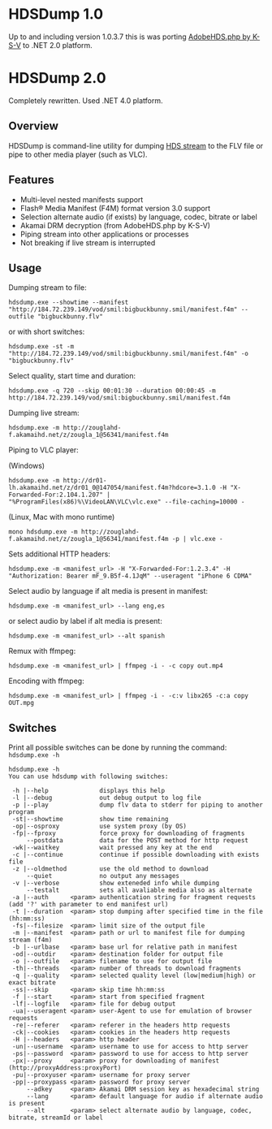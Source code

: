 HDSDump 1.0
===========
Up to and including version 1.0.3.7 this is was porting [AdobeHDS.php by K-S-V](https://github.com/K-S-V/Scripts/blob/master/AdobeHDS.php) to .NET 2.0 platform.

HDSDump 2.0
===========
Completely rewritten. Used .NET 4.0 platform.

Overview
--------
HDSDump is command-line utility for dumping [HDS stream](http://www.adobe.com/ru/products/hds-dynamic-streaming.html) to the FLV file or pipe to other media player (such as VLC).

Features
--------
* Multi-level nested manifests support
* Flash® Media Manifest (F4M) format version 3.0 support
* Selection alternate audio (if exists) by language, codec, bitrate or label
* Akamai DRM decryption (from AdobeHDS.php by K-S-V)
* Piping stream into other applications or processes
* Not breaking if live stream is interrupted

Usage
-----

Dumping stream to file:

```
hdsdump.exe --showtime --manifest "http://184.72.239.149/vod/smil:bigbuckbunny.smil/manifest.f4m" --outfile "bigbuckbunny.flv"
```
or with short switches:
```
hdsdump.exe -st -m "http://184.72.239.149/vod/smil:bigbuckbunny.smil/manifest.f4m" -o "bigbuckbunny.flv"
```


Select quality, start time and duration:
```
hdsdump.exe -q 720 --skip 00:01:30 --duration 00:00:45 -m http://184.72.239.149/vod/smil:bigbuckbunny.smil/manifest.f4m
```

Dumping live stream:
```
hdsdump.exe -m http://zouglahd-f.akamaihd.net/z/zougla_1@56341/manifest.f4m
```

Piping to VLC player:

(Windows)
```
hdsdump.exe -m http://dr01-lh.akamaihd.net/z/dr01_0@147054/manifest.f4m?hdcore=3.1.0 -H "X-Forwarded-For:2.104.1.207" | "%ProgramFiles(x86)%\VideoLAN\VLC\vlc.exe" --file-caching=10000 -
```

(Linux, Mac with mono runtime)
```
mono hdsdump.exe -m http://zouglahd-f.akamaihd.net/z/zougla_1@56341/manifest.f4m -p | vlc.exe -
```

Sets additional HTTP headers:
```
hdsdump.exe -m <manifest_url> -H "X-Forwarded-For:1.2.3.4" -H "Authorization: Bearer mF_9.B5f-4.1JqM" --useragent "iPhone 6 CDMA"
```

Select audio by language if alt media is present in manifest:
```
hdsdump.exe -m <manifest_url> --lang eng,es
```

or select audio by label if alt media is present:
```
hdsdump.exe -m <manifest_url> --alt spanish
```

Remux with ffmpeg:
```
hdsdump.exe -m <manifest_url> | ffmpeg -i - -c copy out.mp4
```

Encoding with ffmpeg:
```
hdsdump.exe -m <manifest_url> | ffmpeg -i - -c:v libx265 -c:a copy OUT.mpg
```

Switches
--------

Print all possible switches can be done by running the command:
`hdsdump.exe -h`

```
hdsdump.exe -h
You can use hdsdump with following switches:

 -h |--help              displays this help
 -l |--debug             out debug output to log file
 -p |--play              dump flv data to stderr for piping to another program
 -st|--showtime          show time remaining
 -op|--osproxy           use system proxy (by OS)
 -fp|--fproxy            force proxy for downloading of fragments
     --postdata          data for the POST method for http request
 -wk|--waitkey           wait pressed any key at the end
 -c |--continue          continue if possible downloading with exists file
 -z |--oldmethod         use the old method to download
     --quiet             no output any messages
 -v |--verbose           show exteneded info while dumping
     --testalt           sets all avaliable media also as alternate
 -a |--auth      <param> authentication string for fragment requests (add '?' with parameter to end manifest url)
 -t |--duration  <param> stop dumping after specified time in the file (hh:mm:ss)
 -fs|--filesize  <param> limit size of the output file
 -m |--manifest  <param> path or url to manifest file for dumping stream (f4m)
 -b |--urlbase   <param> base url for relative path in manifest
 -od|--outdir    <param> destination folder for output file
 -o |--outfile   <param> filename to use for output file
 -th|--threads   <param> number of threads to download fragments
 -q |--quality   <param> selected quality level (low|medium|high) or exact bitrate
 -ss|--skip      <param> skip time hh:mm:ss
 -f |--start     <param> start from specified fragment
 -lf|--logfile   <param> file for debug output
 -ua|--useragent <param> user-Agent to use for emulation of browser requests
 -re|--referer   <param> referer in the headers http requests
 -ck|--cookies   <param> cookies in the headers http requests
 -H |--headers   <param> http header
 -un|--username  <param> username to use for access to http server
 -ps|--password  <param> password to use for access to http server
 -px|--proxy     <param> proxy for downloading of manifest (http://proxyAddress:proxyPort)
 -pu|--proxyuser <param> username for proxy server
 -pp|--proxypass <param> password for proxy server
     --adkey     <param> Akamai DRM session key as hexadecimal string
     --lang      <param> default language for audio if alternate audio is present
     --alt       <param> select alternate audio by language, codec, bitrate, streamId or label
```
